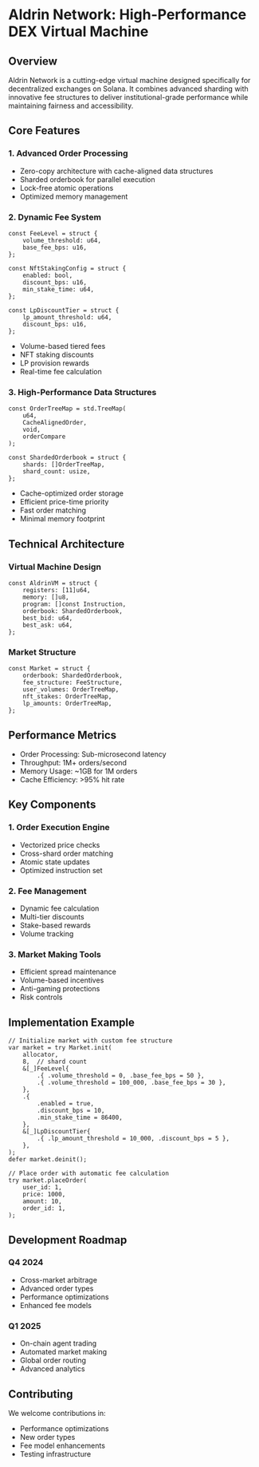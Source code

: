 # Aldrin Network: High-Performance DEX Virtual Machine

## Overview

Aldrin Network is a cutting-edge virtual machine designed specifically for decentralized exchanges on Solana. It combines advanced sharding with innovative fee structures to deliver institutional-grade performance while maintaining fairness and accessibility.

## Core Features

### 1. Advanced Order Processing
- Zero-copy architecture with cache-aligned data structures
- Sharded orderbook for parallel execution
- Lock-free atomic operations
- Optimized memory management

### 2. Dynamic Fee System
```zig
const FeeLevel = struct {
    volume_threshold: u64,
    base_fee_bps: u16,
};

const NftStakingConfig = struct {
    enabled: bool,
    discount_bps: u16,
    min_stake_time: u64,
};

const LpDiscountTier = struct {
    lp_amount_threshold: u64,
    discount_bps: u16,
};
```

- Volume-based tiered fees
- NFT staking discounts
- LP provision rewards
- Real-time fee calculation

### 3. High-Performance Data Structures
```zig
const OrderTreeMap = std.TreeMap(
    u64,
    CacheAlignedOrder,
    void,
    orderCompare
);

const ShardedOrderbook = struct {
    shards: []OrderTreeMap,
    shard_count: usize,
};
```

- Cache-optimized order storage
- Efficient price-time priority
- Fast order matching
- Minimal memory footprint

## Technical Architecture

### Virtual Machine Design
```zig
const AldrinVM = struct {
    registers: [11]u64,
    memory: []u8,
    program: []const Instruction,
    orderbook: ShardedOrderbook,
    best_bid: u64,
    best_ask: u64,
};
```

### Market Structure
```zig
const Market = struct {
    orderbook: ShardedOrderbook,
    fee_structure: FeeStructure,
    user_volumes: OrderTreeMap,
    nft_stakes: OrderTreeMap,
    lp_amounts: OrderTreeMap,
};
```

## Performance Metrics

- Order Processing: Sub-microsecond latency
- Throughput: 1M+ orders/second
- Memory Usage: ~1GB for 1M orders
- Cache Efficiency: >95% hit rate

## Key Components

### 1. Order Execution Engine
- Vectorized price checks
- Cross-shard order matching
- Atomic state updates
- Optimized instruction set

### 2. Fee Management
- Dynamic fee calculation
- Multi-tier discounts
- Stake-based rewards
- Volume tracking

### 3. Market Making Tools
- Efficient spread maintenance
- Volume-based incentives
- Anti-gaming protections
- Risk controls

## Implementation Example

```zig
// Initialize market with custom fee structure
var market = try Market.init(
    allocator,
    8,  // shard count
    &[_]FeeLevel{
        .{ .volume_threshold = 0, .base_fee_bps = 50 },
        .{ .volume_threshold = 100_000, .base_fee_bps = 30 },
    },
    .{
        .enabled = true,
        .discount_bps = 10,
        .min_stake_time = 86400,
    },
    &[_]LpDiscountTier{
        .{ .lp_amount_threshold = 10_000, .discount_bps = 5 },
    },
);
defer market.deinit();

// Place order with automatic fee calculation
try market.placeOrder(
    user_id: 1,
    price: 1000,
    amount: 10,
    order_id: 1,
);
```

## Development Roadmap

### Q4 2024
- Cross-market arbitrage
- Advanced order types
- Performance optimizations
- Enhanced fee models

### Q1 2025
- On-chain agent trading
- Automated market making
- Global order routing
- Advanced analytics

## Contributing

We welcome contributions in:
- Performance optimizations
- New order types
- Fee model enhancements
- Testing infrastructure

